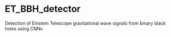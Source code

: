 # ET_BBH_detector
Detection of Einstein Telescope gravitational wave signals from binary black holes using CNNs

